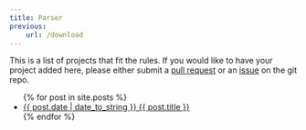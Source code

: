 ```yaml
---
title: Parser
previous:
    url: /download
---
```


This is a list of projects that fit the rules. If you would like to have your project added here, please either submit a [pull request](https://github.com/GammaGames/godot-10pow/pulls) or an [issue](https://github.com/GammaGames/godot-10pow/issues/new) on the git repo.

<ul class="list pa0">
  {% for post in site.posts %}
    <li class="mv2">
      <a href="{{ site.url }}{{ post.url }}" class="db pv1 link blue hover-mid-gray">
        <time class="fr silver ttu">{{ post.date | date_to_string }} </time>
        {{ post.title }}
      </a>
    </li>
  {% endfor %}
</ul>

